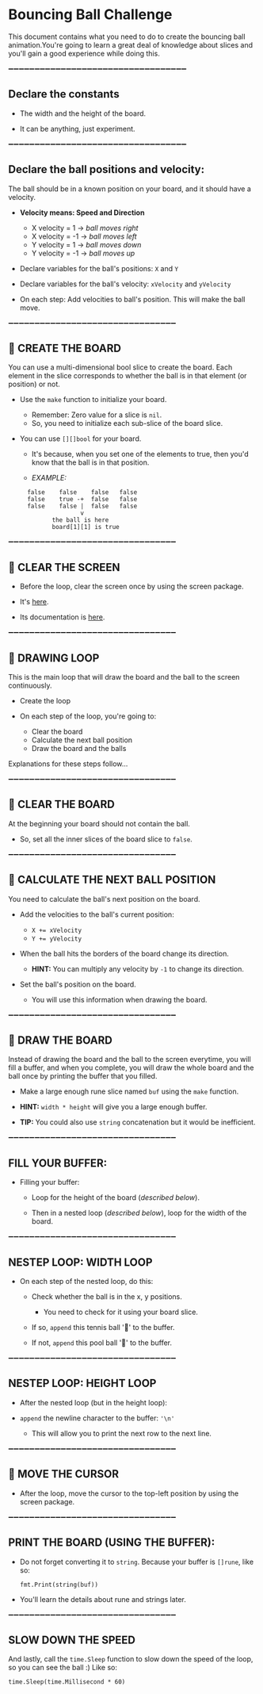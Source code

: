 # Bouncing Ball Challenge

This document contains what you need to do to create the bouncing ball animation.You're going to learn a great deal of knowledge about slices and you'll gain a good experience while doing this.

➖➖➖➖➖➖➖➖➖➖➖➖➖➖➖➖➖➖➖➖➖➖➖➖➖➖➖➖➖➖➖➖➖➖

## Declare the constants
* The width and the height of the board.

* It can be anything, just experiment.

➖➖➖➖➖➖➖➖➖➖➖➖➖➖➖➖➖➖➖➖➖➖➖➖➖➖➖➖➖➖➖➖➖➖

## Declare the ball positions and velocity:
The ball should be in a known position on your board, and it should have a velocity.

* **Velocity means: Speed and Direction**

  * X velocity =  1 -> _ball moves right_
  * X velocity = -1 -> _ball moves left_
  * Y velocity =  1 -> _ball moves down_
  * Y velocity = -1 -> _ball moves up_

* Declare variables for the ball's positions: `X` and `Y`

* Declare variables for the ball's velocity: `xVelocity` and `yVelocity`

* On each step: Add velocities to ball's position. This will make the ball move.

➖➖➖➖➖➖➖➖➖➖➖➖➖➖➖➖➖➖➖➖➖➖➖➖➖➖➖➖➖➖➖➖

## 🎾 CREATE THE BOARD

You can use a multi-dimensional bool slice to create the board. Each element in the slice corresponds to whether the ball is in that element (or position) or not.

* Use the `make` function to initialize your board.

  * Remember: Zero value for a slice is `nil`.
  * So, you need to initialize each sub-slice of the board slice.

* You can use `[][]bool` for your board.

  * It's because, when you set one of the elements to true, then you'd know that the ball is in that position.

  * *EXAMPLE:*
  ```
    false    false    false   false
    false    true -+  false   false
    false    false |  false   false
                   v
           the ball is here
           board[1][1] is true
   ```

➖➖➖➖➖➖➖➖➖➖➖➖➖➖➖➖➖➖➖➖➖➖➖➖➖➖➖➖➖➖➖➖

## 🎾 CLEAR THE SCREEN

* Before the loop, clear the screen once by using the screen package.

* It's [here](https://github.com/inancgumus/screen).
* Its documentation is [here](https://godoc.org/github.com/inancgumus/screen).

➖➖➖➖➖➖➖➖➖➖➖➖➖➖➖➖➖➖➖➖➖➖➖➖➖➖➖➖➖➖➖➖
 
## 🎾 DRAWING LOOP
This is the main loop that will draw the board and the ball to the screen continuously.

* Create the loop

* On each step of the loop, you're going to:
  * Clear the board
  * Calculate the next ball position
  * Draw the board and the balls

Explanations for these steps follow...

➖➖➖➖➖➖➖➖➖➖➖➖➖➖➖➖➖➖➖➖➖➖➖➖➖➖➖➖➖➖➖➖

## 🎾 CLEAR THE BOARD
At the beginning your board should not contain the ball.

* So, set all the inner slices of the board slice to `false`.

➖➖➖➖➖➖➖➖➖➖➖➖➖➖➖➖➖➖➖➖➖➖➖➖➖➖➖➖➖➖➖➖

## 🎾 CALCULATE THE NEXT BALL POSITION
You need to calculate the ball's next position on the board.

* Add the velocities to the ball's current position:

  * `X += xVelocity`
  * `Y += yVelocity`

* When the ball hits the borders of the board change its direction.

  * **HINT:** You can multiply any velocity by `-1` to change its direction.

* Set the ball's position on the board.

  * You will use this information when drawing the board.

➖➖➖➖➖➖➖➖➖➖➖➖➖➖➖➖➖➖➖➖➖➖➖➖➖➖➖➖➖➖➖➖

## 🎾 DRAW THE BOARD
Instead of drawing the board and the ball to the screen everytime, you will fill a buffer, and when you complete, you will draw the whole board and the ball once by printing the buffer that you filled.

* Make a large enough rune slice named `buf` using the `make` function.

* **HINT:** `width * height` will give you a large enough buffer.

* **TIP:** You could also use `string` concatenation but it would be inefficient.

➖➖➖➖➖➖➖➖➖➖➖➖➖➖➖➖➖➖➖➖➖➖➖➖➖➖➖➖➖➖➖➖

## FILL YOUR BUFFER:

* Filling your buffer:

  * Loop for the height of the board (_described below_).

  * Then in a nested loop (_described below_), loop for the width of the board.

➖➖➖➖➖➖➖➖➖➖➖➖➖➖➖➖➖➖➖➖➖➖➖➖➖➖➖➖➖➖➖➖

## NESTEP LOOP: WIDTH LOOP
* On each step of the nested loop, do this:

  * Check whether the ball is in the x, y positions.
    * You need to check for it using your board slice.

  * If so, `append` this tennis ball '🎾' to the buffer.
  * If not, `append` this pool ball '🎱' to the buffer.

➖➖➖➖➖➖➖➖➖➖➖➖➖➖➖➖➖➖➖➖➖➖➖➖➖➖➖➖➖➖➖➖

## NESTEP LOOP: HEIGHT LOOP

* After the nested loop (but in the height loop):

* `append` the newline character to the buffer: `'\n'`
  * This will allow you to print the next row to the next line.

➖➖➖➖➖➖➖➖➖➖➖➖➖➖➖➖➖➖➖➖➖➖➖➖➖➖➖➖➖➖➖➖

## 🎾 MOVE THE CURSOR

* After the loop, move the cursor to the top-left position by using the screen package.

➖➖➖➖➖➖➖➖➖➖➖➖➖➖➖➖➖➖➖➖➖➖➖➖➖➖➖➖➖➖➖➖

## PRINT THE BOARD (USING THE BUFFER):

* Do not forget converting it to `string`. Because your buffer is `[]rune`, like so:

  `fmt.Print(string(buf))`

* You'll learn the details about rune and strings later.

➖➖➖➖➖➖➖➖➖➖➖➖➖➖➖➖➖➖➖➖➖➖➖➖➖➖➖➖➖➖➖➖

## SLOW DOWN THE SPEED

And lastly, call the `time.Sleep` function to slow down the speed of the loop, so you can see the ball :) Like so:

  `time.Sleep(time.Millisecond * 60)`
